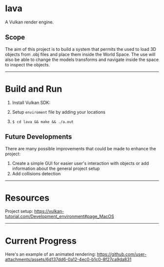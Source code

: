 # lava
A Vulkan render engine.

## Scope
The aim of this project is to build a system that permits the used to load 3D objects from .obj files and place them inside the World Space. The use will also be able to change the models transforms and navigate inside the space to inspect the objects. 

---
# Build and Run
1. Install Vulkan SDK:

2. Setup `enviroment` file by adding your locations
3. ```$ cd lava && make && ./a.out```

## Future Developments
There are many possible improvements that could be made to enhance the project:
1. Create a simple GUI for easier user's interaction with objects or add information about the general project setup
2. Add collisions detection

---
# Resources

Project setup: https://vulkan-tutorial.com/Development_environment#page_MacOS

---
# Current Progress
Here's an example of an animated rendering:
https://github.com/user-attachments/assets/6d137dd6-0a12-4ec0-b1c0-8f27ca9da831
